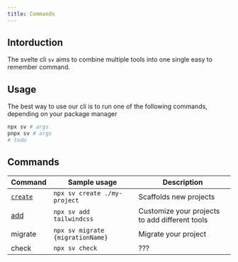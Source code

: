 ```yaml
---
title: Commands
---
```


## Intorduction

The svelte cli `sv` aims to combine multiple tools into one single easy to remember command.

## Usage

The best way to use our cli is to run one of the following commands, depending on your package manager

```sh
npx sv # args
pnpx sv # args
# todo
```

## Commands

| Command            | Sample usage                     | Description                                    |
| ------------------ | -------------------------------- | ---------------------------------------------- |
| [`create`](create) | `npx sv create ./my-project`     | Scaffolds new projects                         |
| [add](add)         | `npx sv add tailwindcss`         | Customize your projects to add different tools |
| migrate            | `npx sv migrate {migrationName}` | Migrate your project                           |
| check              | `npx sv check`                   | ???                                            |

